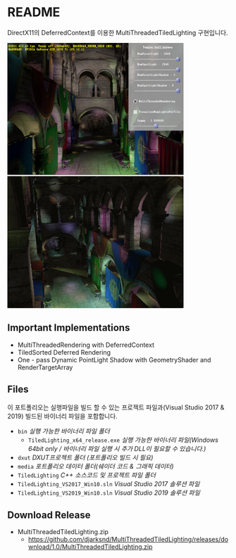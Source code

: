 # README
DirectX11의 DeferredContext를 이용한 MultiThreadedTiledLighting 구현입니다. 

<img src="https://github.com/djarksnd/MultiThreadedTiledLighting/blob/master/ScreenShot.png?raw=true" width=400 height=300> 

<img src="https://github.com/djarksnd/MultiThreadedTiledLighting/blob/master/AnimatedGIF.gif?raw=true" width=400 height=300> 

## Important Implementations  
* MultiThreadedRendering with DeferredContext
* TiledSorted Deferred Rendering
* One - pass Dynamic PointLight Shadow with GeometryShader and RenderTargetArray 

## Files
이 포트폴리오는 실행파일을 빌드 할 수 있는 프로젝트 파일과(Visual Studio 2017 & 2019) 빌드된 바이너리 파일을 포함합니다.
* `bin`  _실행 가능한 바이너리 파일 폴더_
    * `TiledLighting_x64_release.exe`  _실행 가능한 바이너리  파일(Windows 64bit only / 바이너리 파일 실행 시 추가 DLL이 필요할 수 있습니다.)_
* `dxut`  _DXUT프로젝트 폴더 (포트폴리오 빌드 시 필요)_
*  `media`  _포트폴리오 데이터 폴더(쉐이더 코드 & 그래픽 데이터)_
* `TiledLighting`  _C++ 소스코드 및 프로젝트 파일 폴더_
* `TiledLighting_VS2017_Win10.sln`  _Visual Studio 2017 솔루션 파일_
* `TiledLighting_VS2019_Win10.sln`  _Visual Studio 2019 솔루션 파일_

## Download Release
* MultiThreadedTiledLighting.zip
	* https://github.com/djarksnd/MultiThreadedTiledLighting/releases/download/1.0/MultiThreadedTiledLighting.zip
